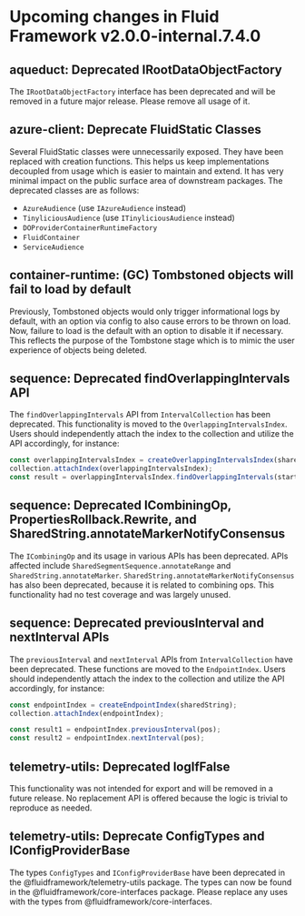 <!-- THIS IS AN AUTOGENERATED FILE. DO NOT EDIT THIS FILE DIRECTLY. -->

# Upcoming changes in Fluid Framework v2.0.0-internal.7.4.0

## aqueduct: Deprecated IRootDataObjectFactory

The `IRootDataObjectFactory` interface has been deprecated and will be removed in a future major release. Please remove all usage of it.

## azure-client: Deprecate FluidStatic Classes

Several FluidStatic classes were unnecessarily exposed. They have been replaced with creation functions. This helps us keep implementations decoupled from usage which is easier to maintain and extend. It has very minimal impact on the public surface area of downstream packages. The deprecated classes are as follows:

- `AzureAudience` (use `IAzureAudience` instead)
- `TinyliciousAudience` (use `ITinyliciousAudience` instead)
- `DOProviderContainerRuntimeFactory`
- `FluidContainer`
- `ServiceAudience`

## container-runtime: (GC) Tombstoned objects will fail to load by default

Previously, Tombstoned objects would only trigger informational logs by default, with an option via config to also cause errors to be thrown on load. Now, failure to load is the default with an option to disable it if necessary. This reflects the purpose of the Tombstone stage which is to mimic the user experience of objects being deleted.

## sequence: Deprecated findOverlappingIntervals API

The `findOverlappingIntervals` API from `IntervalCollection` has been deprecated. This functionality is moved to the `OverlappingIntervalsIndex`. Users should independently attach the index to the collection and utilize the API accordingly, for instance:

```typescript
const overlappingIntervalsIndex = createOverlappingIntervalsIndex(sharedString);
collection.attachIndex(overlappingIntervalsIndex);
const result = overlappingIntervalsIndex.findOverlappingIntervals(start, end);
```

## sequence: Deprecated ICombiningOp, PropertiesRollback.Rewrite, and SharedString.annotateMarkerNotifyConsensus

The `ICombiningOp` and its usage in various APIs has been deprecated. APIs affected include `SharedSegmentSequence.annotateRange` and `SharedString.annotateMarker`. `SharedString.annotateMarkerNotifyConsensus` has also been deprecated, because it is related to combining ops. This functionality had no test coverage and was largely unused.

## sequence: Deprecated previousInterval and nextInterval APIs

The `previousInterval` and `nextInterval` APIs from `IntervalCollection` have been deprecated. These functions are moved to the `EndpointIndex`. Users should independently attach the index to the collection and utilize the API accordingly, for instance:

```typescript
const endpointIndex = createEndpointIndex(sharedString);
collection.attachIndex(endpointIndex);

const result1 = endpointIndex.previousInterval(pos);
const result2 = endpointIndex.nextInterval(pos);
```

## telemetry-utils: Deprecated logIfFalse

This functionality was not intended for export and will be removed in a future release. No replacement API is offered because the logic is trivial to reproduce as needed.

## telemetry-utils: Deprecate ConfigTypes and IConfigProviderBase

The types `ConfigTypes` and `IConfigProviderBase` have been deprecated in the @fluidframework/telemetry-utils package. The types can now be found in the @fluidframework/core-interfaces package. Please replace any uses with the types from @fluidframework/core-interfaces.
